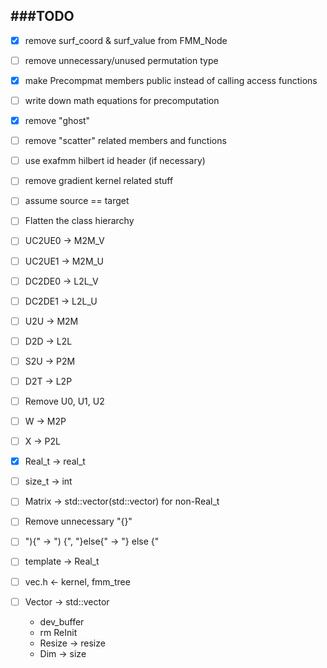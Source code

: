 ###TODO
-------------
- [x] remove surf_coord & surf_value from FMM_Node
- [ ] remove unnecessary/unused permutation type
- [x] make Precompmat members public instead of calling access functions
- [ ] write down math equations for precomputation
- [x] remove "ghost"
- [ ] remove "scatter" related members and functions
- [ ] use exafmm hilbert id header (if necessary)
- [ ] remove gradient kernel related stuff
- [ ] assume source == target
- [ ] Flatten the class hierarchy

- [ ] UC2UE0 -> M2M_V
- [ ] UC2UE1 -> M2M_U
- [ ] DC2DE0 -> L2L_V
- [ ] DC2DE1 -> L2L_U
- [ ] U2U -> M2M
- [ ] D2D -> L2L
- [ ] S2U -> P2M
- [ ] D2T -> L2P
- [ ] Remove U0, U1, U2
- [ ] W -> M2P
- [ ] X -> P2L
- [x] Real_t -> real_t
- [ ] size_t -> int
- [ ] Matrix -> std::vector(std::vector) for non-Real_t
- [ ] Remove unnecessary "{}"
- [ ] "){" -> ") {", "}else{" -> "} else {"
- [ ] template -> Real_t
- [ ] vec.h <- kernel, fmm_tree
- [ ] Vector -> std::vector
  - dev_buffer
  - rm ReInit
  - Resize -> resize
  - Dim -> size
